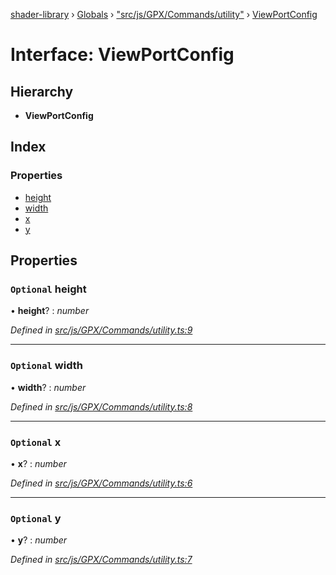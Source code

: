 [shader-library](../README.md) › [Globals](../globals.md) › ["src/js/GPX/Commands/utility"](../modules/_src_js_gpx_commands_utility_.md) › [ViewPortConfig](_src_js_gpx_commands_utility_.viewportconfig.md)

# Interface: ViewPortConfig

## Hierarchy

* **ViewPortConfig**

## Index

### Properties

* [height](_src_js_gpx_commands_utility_.viewportconfig.md#optional-height)
* [width](_src_js_gpx_commands_utility_.viewportconfig.md#optional-width)
* [x](_src_js_gpx_commands_utility_.viewportconfig.md#optional-x)
* [y](_src_js_gpx_commands_utility_.viewportconfig.md#optional-y)

## Properties

### `Optional` height

• **height**? : *number*

*Defined in [src/js/GPX/Commands/utility.ts:9](https://github.com/devjeetr/shader-lib-2/blob/ba2fd65/src/js/GPX/Commands/utility.ts#L9)*

___

### `Optional` width

• **width**? : *number*

*Defined in [src/js/GPX/Commands/utility.ts:8](https://github.com/devjeetr/shader-lib-2/blob/ba2fd65/src/js/GPX/Commands/utility.ts#L8)*

___

### `Optional` x

• **x**? : *number*

*Defined in [src/js/GPX/Commands/utility.ts:6](https://github.com/devjeetr/shader-lib-2/blob/ba2fd65/src/js/GPX/Commands/utility.ts#L6)*

___

### `Optional` y

• **y**? : *number*

*Defined in [src/js/GPX/Commands/utility.ts:7](https://github.com/devjeetr/shader-lib-2/blob/ba2fd65/src/js/GPX/Commands/utility.ts#L7)*
